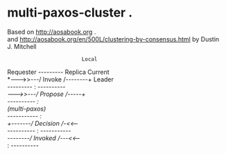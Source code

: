 # multi-paxos-cluster . 
Based on http://aosabook.org .  
and http://aosabook.org/en/500L/clustering-by-consensus.html by Dustin J. Mitchell




                            Local  
Requester    ---------     Replica                  Current  
    *--->>---/ Invoke /--------+                      Leader  
             ---------         :         ----------  
                               *--->>---/ Propose /-----+  
                                        ----------      :   
                                                  (multi-paxos)  
                                        -----------     :  
                               +-------/ Decision /-<<--*  
              ----------       :       -----------  
    *--------/ Invoked /---<<--*  
    :        ----------  
